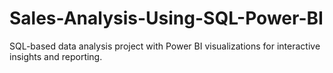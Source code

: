 # Sales-Analysis-Using-SQL-Power-BI
 SQL-based data analysis project with Power BI visualizations for interactive insights and reporting.

